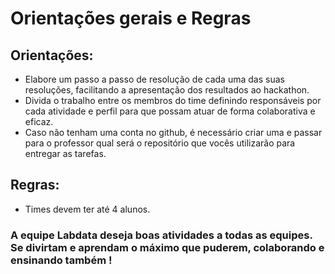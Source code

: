 # Orientações gerais e Regras

## Orientações:
   - Elabore um passo a passo de resolução de cada uma das suas resoluções, facilitando a apresentação dos resultados ao hackathon.  
   - Divida o trabalho entre os membros do time definindo responsáveis por cada atividade e perfil para que possam atuar de forma colaborativa e eficaz.
   - Caso não tenham uma conta no github, é necessário criar uma e passar para o professor qual será o repositório que vocês utilizarão para entregar as tarefas.

## Regras:
   - Times devem ter até 4 alunos.

### A equipe Labdata deseja boas atividades a todas as equipes. Se divirtam e aprendam o máximo que puderem, colaborando e ensinando também !
